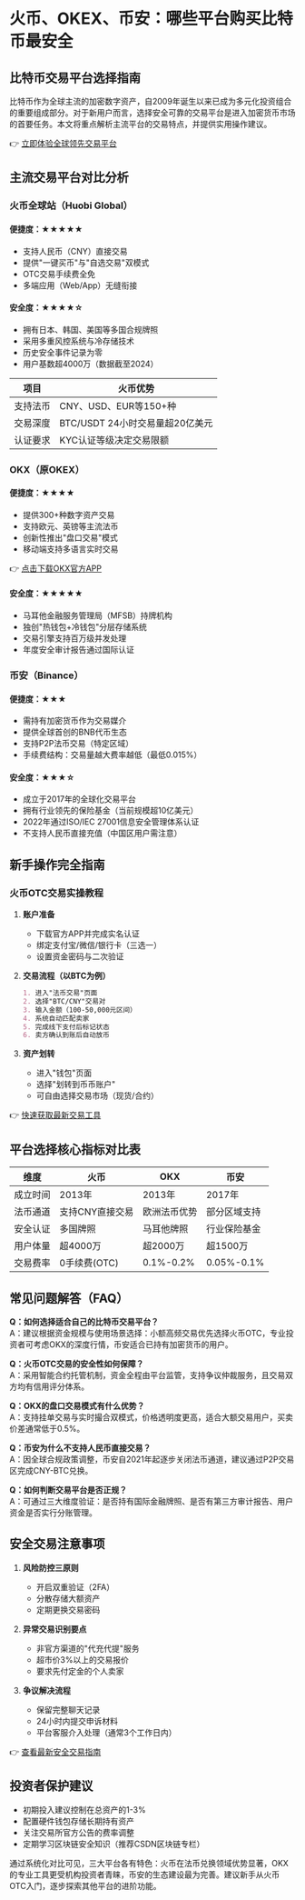 # 火币、OKEX、币安：哪些平台购买比特币最安全

## 比特币交易平台选择指南

比特币作为全球主流的加密数字资产，自2009年诞生以来已成为多元化投资组合的重要组成部分。对于新用户而言，选择安全可靠的交易平台是进入加密货币市场的首要任务。本文将重点解析主流平台的交易特点，并提供实用操作建议。

👉 [立即体验全球领先交易平台](https://bit.ly/okx_welcome)

## 主流交易平台对比分析

### 火币全球站（Huobi Global）

#### 便捷度：★★★★★
- 支持人民币（CNY）直接交易
- 提供"一键买币"与"自选交易"双模式
- OTC交易手续费全免
- 多端应用（Web/App）无缝衔接

#### 安全度：★★★★☆
- 拥有日本、韩国、美国等多国合规牌照
- 采用多重风控系统与冷存储技术
- 历史安全事件记录为零
- 用户基数超4000万（数据截至2024）

| 项目 | 火币优势 |
|------|----------|
| 支持法币 | CNY、USD、EUR等150+种 |
| 交易深度 | BTC/USDT 24小时交易量超20亿美元 |
| 认证要求 | KYC认证等级决定交易限额 |

### OKX（原OKEX）

#### 便捷度：★★★★
- 提供300+种数字资产交易
- 支持欧元、英镑等主流法币
- 创新性推出"盘口交易"模式
- 移动端支持多语言实时交易

👉 [点击下载OKX官方APP](https://bit.ly/okx_welcome)

#### 安全度：★★★★★
- 马耳他金融服务管理局（MFSB）持牌机构
- 独创"热钱包+冷钱包"分层存储系统
- 交易引擎支持百万级并发处理
- 年度安全审计报告通过国际认证

### 币安（Binance）

#### 便捷度：★★★
- 需持有加密货币作为交易媒介
- 提供全球首创的BNB代币生态
- 支持P2P法币交易（特定区域）
- 手续费结构：交易量越大费率越低（最低0.015%）

#### 安全度：★★★☆
- 成立于2017年的全球化交易平台
- 拥有行业领先的保险基金（当前规模超10亿美元）
- 2022年通过ISO/IEC 27001信息安全管理体系认证
- 不支持人民币直接充值（中国区用户需注意）

## 新手操作完全指南

### 火币OTC交易实操教程

1. **账户准备**
   - 下载官方APP并完成实名认证
   - 绑定支付宝/微信/银行卡（三选一）
   - 设置资金密码与二次验证

2. **交易流程（以BTC为例）**
   ```markdown
   1. 进入"法币交易"页面
   2. 选择"BTC/CNY"交易对
   3. 输入金额（100-50,000元区间）
   4. 系统自动匹配卖家
   5. 完成线下支付后标记状态
   6. 卖方确认到账后自动放币
   ```

3. **资产划转**
   - 进入"钱包"页面
   - 选择"划转到币币账户"
   - 可自由选择交易市场（现货/合约）

👉 [快速获取最新交易工具](https://bit.ly/okx_welcome)

## 平台选择核心指标对比表

| 维度         | 火币         | OKX          | 币安         |
|--------------|--------------|--------------|--------------|
| 成立时间     | 2013年       | 2013年       | 2017年       |
| 法币通道     | 支持CNY直接交易 | 欧洲法币优势  | 部分区域支持  |
| 安全认证     | 多国牌照      | 马耳他牌照    | 行业保险基金  |
| 用户体量     | 超4000万     | 超2000万     | 超1500万     |
| 交易费率     | 0手续费(OTC) | 0.1%-0.2%    | 0.05%-0.1%   |

## 常见问题解答（FAQ）

**Q：如何选择适合自己的比特币交易平台？**  
A：建议根据资金规模与使用场景选择：小额高频交易优先选择火币OTC，专业投资者可考虑OKX的深度行情，币安适合已持有加密货币的用户。

**Q：火币OTC交易的安全性如何保障？**  
A：采用智能合约托管机制，资金全程由平台监管，支持争议仲裁服务，且交易双方均有信用评分体系。

**Q：OKX的盘口交易模式有什么优势？**  
A：支持挂单交易与实时撮合双模式，价格透明度更高，适合大额交易用户，买卖价差通常低于0.5%。

**Q：币安为什么不支持人民币直接交易？**  
A：因全球合规政策调整，币安自2021年起逐步关闭法币通道，建议通过P2P交易区完成CNY-BTC兑换。

**Q：如何判断交易平台是否正规？**  
A：可通过三大维度验证：是否持有国际金融牌照、是否有第三方审计报告、用户资金是否实行分账管理。

## 安全交易注意事项

1. **风险防控三原则**
   - 开启双重验证（2FA）
   - 分散存储大额资产
   - 定期更换交易密码

2. **异常交易识别要点**
   - 非官方渠道的"代充代提"服务
   - 超市价3%以上的交易报价
   - 要求先付定金的个人卖家

3. **争议解决流程**
   - 保留完整聊天记录
   - 24小时内提交申诉材料
   - 平台客服介入处理（通常3个工作日内）

👉 [查看最新安全交易指南](https://bit.ly/okx_welcome)

## 投资者保护建议

- 初期投入建议控制在总资产的1-3%
- 配置硬件钱包存储长期持有资产
- 关注交易所官方公告的费率调整
- 定期学习区块链安全知识（推荐CSDN区块链专栏）

通过系统化对比可见，三大平台各有特色：火币在法币兑换领域优势显著，OKX的专业工具更受机构投资者青睐，币安的生态建设最为完善。建议新手从火币OTC入门，逐步探索其他平台的进阶功能。